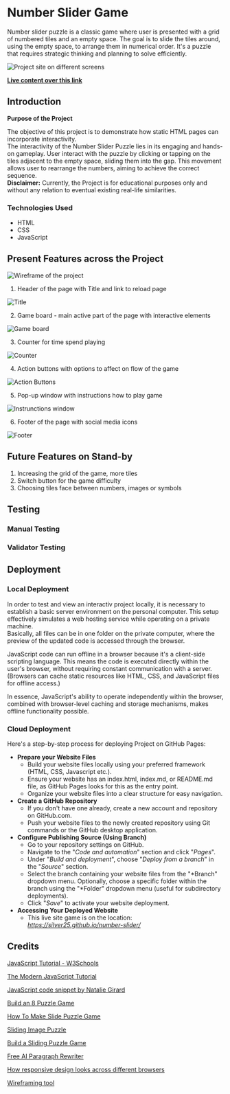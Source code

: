 # Number Slider Game

Number slider puzzle is a classic game where user is presented with a grid of numbered tiles and an empty space. The goal is to slide the tiles around, using the empty space, to arrange them in numerical order. It's a puzzle that requires strategic thinking and planning to solve efficiently.

![Project site on different screens](assets/documentation/responsiveness.webp)

[**Live content over this link**](https://silver25.github.io/number-slider/)

## Introduction

**Purpose of the Project**

The objective of this project is to demonstrate how static HTML pages can incorporate interactivity.  
The interactivity of the Number Slider Puzzle lies in its engaging and hands-on gameplay. User interact with the puzzle by clicking or tapping on the tiles adjacent to the empty space, sliding them into the gap. This movement allows user to rearrange the numbers, aiming to achieve the correct sequence.  
**Disclaimer:** Currently, the Project is for educational purposes only and without any relation to eventual existing real-life similarities.

### Technologies Used

- HTML
- CSS
- JavaScript

## Present Features across the Project

![Wireframe of the project](assets/documentation/wireframe.webp)

1. Header of the page with Title and link to reload page  

![Title](assets/documentation/heding-title.webp)   

2. Game board - main active part of the page with interactive elements  

![Game board](assets/documentation/game-board.webp)  

3. Counter for time spend playing  

![Counter](assets/documentation/counter.webp)  

4. Action buttons with options to affect on flow of the game   

![Action Buttons](assets/documentation/action-buttons.webp)  

5. Pop-up window with instructions how to play game  

![Instrunctions window](assets/documentation/instructions.webp)  

6. Footer of the page with social media icons  

![Footer](assets/documentation/footer.webp)

## Future Features on Stand-by

1. Increasing the grid of the game, more tiles
2. Switch button for the game difficulty
3. Choosing tiles face between numbers, images or symbols

## Testing

### Manual Testing

### Validator Testing

## Deployment

### Local Deployment

In order to test and view an interactiv project locally, it is necessary to establish a basic server environment on the personal computer. This setup effectively simulates a web hosting service while operating on a private machine.  
Basically, all files can be in one folder on the private computer, where the preview of the updated code is accessed through the browser.

JavaScript code can run offline in a browser because it's a client-side scripting language. This means the code is executed directly within the user's browser, without requiring constant communication with a server. (Browsers can cache static resources like HTML, CSS, and JavaScript files for offline access.)

In essence, JavaScript's ability to operate independently within the browser, combined with browser-level caching and storage mechanisms, makes offline functionality possible.

### Cloud Deployment

Here's a step-by-step process for deploying Project on GitHub Pages:  

- **Prepare your Website Files**
  - Build your website files locally using your preferred framework (HTML, CSS, Javascript etc.).
  - Ensure your website has an index.html, index.md, or README.md file, as GitHub Pages looks for this as the entry point.
  - Organize your website files into a clear structure for easy navigation.
- **Create a GitHub Repository**
  - If you don't have one already, create a new account and repository on GitHub.com.
  - Push your website files to the newly created repository using Git commands or the GitHub desktop application.
- **Configure Publishing Source (Using Branch)**
  - Go to your repository settings on GitHub.
  - Navigate to the "*Code and automation*" section and click "*Pages*".
  - Under "*Build and deployment*", choose "*Deploy from a branch*" in the "*Source*" section.
  - Select the branch containing your website files from the "*Branch" dropdown menu. Optionally, choose a specific folder within the branch using the "*Folder" dropdown menu (useful for subdirectory deployments).
  - Click "*Save*" to activate your website deployment.
- **Accessing Your Deployed Website**
  - This live site game is on the location: *https://silver25.github.io/number-slider/*

## Credits

[JavaScript Tutorial - W3Schools](https://www.w3schools.com/Js/)  

[The Modern JavaScript Tutorial](https://javascript.info/)  

[JavaScript code snippet by Natalie Girard](https://www.codehim.com/vanilla-javascript/)  

[Build an 8 Puzzle Game](https://javascript.plainenglish.io/build-an-8-puzzle-game-with-pure-javascript-efe424bc252a)  

[How To Make Slide Puzzle Game](https://rocoderes.com/slide-puzzle-game-in-html-css-and-javascript/)  

[Sliding Image Puzzle](https://codingartistweb.com/2023/03/sliding-image-puzzle-javascript/)  

[Build a Sliding Puzzle Game](https://labex.io/courses/project-build-a-sliding-puzzle-game-with-javascript)  

[Free AI Paragraph Rewriter](https://ahrefs.com/writing-tools/paragraph-rewriter)

[How responsive design looks across different browsers](https://ui.dev/amiresponsive)

[Wireframing tool](https://wireframe.cc/)